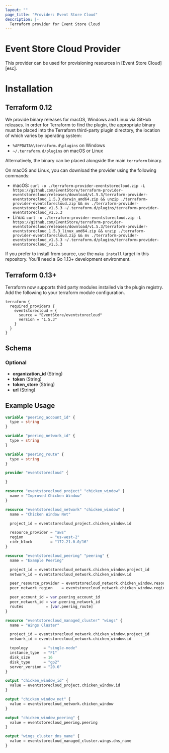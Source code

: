 ```yaml
---
layout: ""
page_title: "Provider: Event Store Cloud"
description: |-
  Terraform provider for Event Store Cloud
---
```


# Event Store Cloud Provider

This provider can be used for provisioning resources in [Event Store Cloud][esc].

# Installation

## Terraform 0.12

We provide binary releases for macOS, Windows and Linux via GitHub releases. In order for Terraform to find the plugin, the appropriate binary must be placed into the Terraform third-party plugin directory, the location of which varies by operating system:

- `%APPDATA%\terraform.d\plugins` on Windows
- `~/.terraform.d/plugins` on macOS or Linux

Alternatively, the binary can be placed alongside the main `terraform` binary.

On macOS and Linux, you can download the provider using the following commands:

- macOS: `curl -o ./terraform-provider-eventstorecloud.zip -L https://github.com/EventStore/terraform-provider-eventstorecloud/releases/download/v1.5.3/terraform-provider-eventstorecloud_1.5.3_darwin_amd64.zip && unzip ./terraform-provider-eventstorecloud.zip && mv ./terraform-provider-eventstorecloud_v1.5.3 ~/.terraform.d/plugins/terraform-provider-eventstorecloud_v1.5.3`
- Linux: `curl -o ./terraform-provider-eventstorecloud.zip -L https://github.com/EventStore/terraform-provider-eventstorecloud/releases/download/v1.5.3/terraform-provider-eventstorecloud_1.5.3_linux_amd64.zip && unzip ./terraform-provider-eventstorecloud.zip && mv ./terraform-provider-eventstorecloud_v1.5.3 ~/.terraform.d/plugins/terraform-provider-eventstorecloud_v1.5.3`

If you prefer to install from source, use the `make install` target in this repository. You'll need a Go 1.13+
development environment.

## Terraform 0.13+

Terraform now supports third party modules installed via the plugin registry. Add the following to your terraform module
configuration.

```
terraform {
  required_providers {
    eventstorecloud = {
      source = "EventStore/eventstorecloud"
      version = "1.5.3"
    }
  }
}
```

<!-- schema generated by tfplugindocs -->
## Schema

### Optional

- **organization_id** (String)
- **token** (String)
- **token_store** (String)
- **url** (String)

## Example Usage

```terraform
variable "peering_account_id" {
  type = string
}

variable "peering_network_id" {
  type = string
}

variable "peering_route" {
  type = string
}

provider "eventstorecloud" {

}

resource "eventstorecloud_project" "chicken_window" {
  name = "Improved Chicken Window"
}

resource "eventstorecloud_network" "chicken_window" {
  name = "Chicken Window Net"

  project_id = eventstorecloud_project.chicken_window.id

  resource_provider = "aws"
  region            = "us-west-2"
  cidr_block        = "172.21.0.0/16"
}

resource "eventstorecloud_peering" "peering" {
  name = "Example Peering"

  project_id = eventstorecloud_network.chicken_window.project_id
  network_id = eventstorecloud_network.chicken_window.id

  peer_resource_provider = eventstorecloud_network.chicken_window.resource_provider
  peer_network_region    = eventstorecloud_network.chicken_window.region

  peer_account_id = var.peering_account_id
  peer_network_id = var.peering_network_id
  routes          = [var.peering_route]
}

resource "eventstorecloud_managed_cluster" "wings" {
  name = "Wings Cluster"

  project_id = eventstorecloud_network.chicken_window.project_id
  network_id = eventstorecloud_network.chicken_window.id

  topology       = "single-node"
  instance_type  = "F1"
  disk_size      = 16
  disk_type      = "gp2"
  server_version = "20.6"
}

output "chicken_window_id" {
  value = eventstorecloud_project.chicken_window.id
}

output "chicken_window_net" {
  value = eventstorecloud_network.chicken_window
}

output "chicken_window_peering" {
  value = eventstorecloud_peering.peering
}

output "wings_cluster_dns_name" {
  value = eventstorecloud_managed_cluster.wings.dns_name
}
```

[terraform]: (https://terraform.io)

